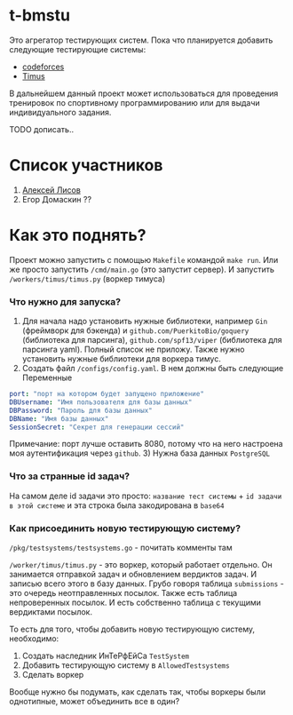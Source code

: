 # t-bmstu

Это агрегатор тестирующих систем.
Пока что планируется добавить следующие тестирующие системы:
* [codeforces](https://codeforces.com/)
* [Timus](https://acm.timus.ru)

В дальнейшем данный проект может использоваться для проведения тренировок по спортивному программированию или для выдачи индивидуального задания.

TODO дописать..

# Список участников

1. [Алексей Лисов](https://gitflic.ru/user/lisov-a2005)
2. Егор Домаскин ??

# Как это поднять?
Проект можно запустить с помощью `Makefile` командой `make run`. 
Или же просто запустить `/cmd/main.go` (это запустит сервер). 
И запустить `/workers/timus/timus.py` (воркер тимуса)
### Что нужно для запуска?
1) Для начала надо установить нужные библиотеки, например `Gin` 
(фреймворк для бэкенда) и `github.com/PuerkitoBio/goquery` (библиотека для парсинга),
`github.com/spf13/viper` (библиотека для парсинга yaml). 
Полный список не приложу. Также нужно установить нужные библиотеки для 
воркера тимус.
2) Создать файл `/configs/config.yaml`. В нем должны быть следующие
Переменные
```yaml
port: "порт на котором будет запущено приложение"
DBUsername: "Имя пользователя для базы данных"
DBPassword: "Пароль для базы данных"
DBName: "Имя базы данных"
SessionSecret: "Секрет для генерации сессий"
```
Примечание: порт лучше оставить 8080, потому что на него
настроена моя аутентификация через `github`.
3) Нужна база данных `PostgreSQL`

### Что за странные id задач?
На самом деле id задачи это просто: `название тест системы` + 
`id задачи в этой системе` и эта строка была закодирована в `base64`

### Как присоединить новую тестирующую систему?
`/pkg/testsystems/testsystems.go` - почитать комменты там

`/worker/timus/timus.py` - это воркер, который работает отдельно.
Он занимается отправкой задач и обновлением вердиктов задач. 
И записью всего этого в базу данных. Грубо говоря таблица `submissions` -
это очередь неотправленных посылок. Также есть таблица непроверенных посылок.
И есть собственно таблица с текущими вердиктами посылок.

То есть для того, чтобы добавить новую тестирующую систему, необходимо:
1) Создать наследник ИнТеРфЕйСа `TestSystem`
2) Добавить тестирующую систему в `AllowedTestsystems`
3) Сделать воркер

Вообще нужно бы подумать, как сделать так, чтобы воркеры были 
однотипные, может объединить все в один?
